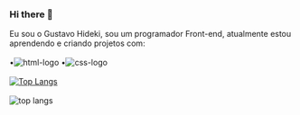 ### Hi there 👋
Eu sou o Gustavo Hideki, sou um programador Front-end, atualmente estou aprendendo e criando projetos com:
<br>
<br>
  •<img src="https://img.shields.io/badge/HTML5-E34F26?style=for-the-badge&logo=html5&logoColor=white" alt="html-logo"/>
  •<img src="https://img.shields.io/badge/CSS3-1572B6?style=for-the-badge&logo=css3&logoColor=white" alt="css-logo"/>
  <br>
  <br>
[![Top Langs](https://github-readme-stats.vercel.app/api/top-langs/?username=GustaHideki)](https://github.com/anuraghazra/github-readme-stats)
<br>
<br>
![top langs](https://github-readme-stats.vercel.app/api?username=GustaHideki&show_icons=true&theme=radical)
